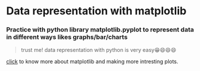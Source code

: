 # Data representation with matplotlib
### Practice with python library matplotlib.pyplot to represent data in different ways likes graphs/bar/charts

> trust me! data representation with python is very easy😁😄😄😄

[click](https://matplotlib.org/) to know more about matplotlib and making more intresting plots.
